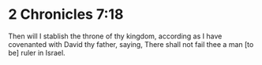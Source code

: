 # 2 Chronicles 7:18

Then will I stablish the throne of thy kingdom, according as I have covenanted with David thy father, saying, There shall not fail thee a man [to be] ruler in Israel.